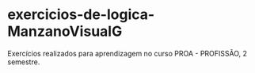 # exercicios-de-logica-ManzanoVisualG
Exercícios realizados para aprendizagem no curso PROA - PROFISSÃO, 2 semestre.
